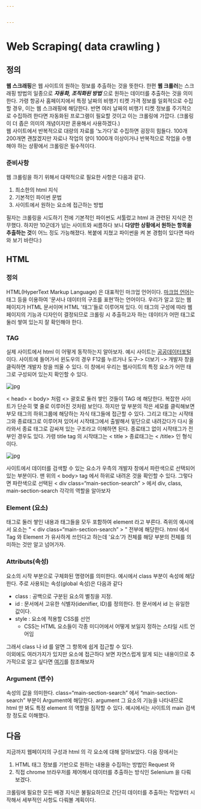 ```yaml
---


---
```


<h1 id="web-scraping-data-crawling-">Web Scraping( data crawling )</h1>
<h2 id="정의">정의</h2>
<p><strong>웹 스크래핑</strong>은 웹 사이트의 원하는 정보를 추출하는 것을 뜻한다. 한편 <strong>웹 크롤러</strong>는 스크래핑 방법의 일종으로 <em><strong>자동화, 조직화된 방법</strong></em> 으로 원하는 데이터를 추출하는 것을 의미한다. 가령 항공사 홈페이지에서 특정 날짜의 비행기 티켓 가격 정보를 일회적으로 수집할 경우, 이는 웹 스크래핑에 해당한다. 반면 여러 날짜의 비행기 티켓 정보를 주기적으로 수집하려 한다면 자동화된 프로그램이 필요할 것이고 이는 크롤링에 가깝다. (크롤링이 더 좁은 의미의 개념이지만 혼용해서 사용하겠다.)<br>
웹 사이트에서 반복적으로 대량의 자료를 '노가다’로 수집하면 굉장히 힘들다. 100개 200개면 괜찮겠지만 자료나 작업의 양이 1000개 이상이거나 반복적으로 작업을 수행해야 하는 상황에서 크롤링은 필수적이다.</p>
<h3 id="준비사항">준비사항</h3>
<p>웹 크롤링을 하기 위해서 대략적으로 필요한 사항은 다음과 같다.</p>
<ol>
<li>최소한의 html 지식</li>
<li>기본적인 파이썬 문법</li>
<li>사이트에서 원하는 요소에 접근하는 방법</li>
</ol>
<p>필자는 크롤링을 시도하기 전에 기본적인 파이썬도 서툴렀고 html 과 관련된 지식은 전무했다. 하지만 10군데가 넘는 사이트와 씨름하다 보니 <strong>다양한 상황에서 원하는 항목을 추출하는 것</strong>이 어느 정도 가능해졌다.  복붙에 지쳤고 파이썬을 켜 본 경험이 있다면 따라와 보기 바란다:)</p>
<h2 id="html">HTML</h2>
<h3 id="정의-1">정의</h3>
<p>HTML(HyperText Markup Language) 은 대표적인 마크업 언어이다. <a href="https://ko.wikipedia.org/wiki/%EB%A7%88%ED%81%AC%EC%97%85_%EC%96%B8%EC%96%B4">마크업 언어</a>는 태그 등을 이용하여 '문서나 데이터의 구조를 표현’하는 언어이다.  우리가 알고 있는 웹 페이지가 HTML 문서이며 HTML '태그’들로 이루어져 있다. 이 태그의 구성에 따라 웹페이지의 기능과 디자인이 결정되므로 크롤링 시 추출하고자 하는 데이터가 어떤 태그로 둘러 쌓여 있는지 잘 확인해야 한다.</p>
<h3 id="tag">TAG</h3>
<p>실제 사이트에서 html 이 어떻게 동작하는지 알아보자. 예시 사이트는 <a href="https://www.data.go.kr/index.do">공공데이터포털</a>이다.  사이트에 들어가서 윈도우의 경우 F12를 누르거나 도구-&gt; 더보기 -&gt; 개발자 창을 클릭하면 개발자 창을 띄울 수 있다.  이 창에서 우리는 웹사이트의 특정 요소가 어떤 태그로 구성되어 있는지 확인할 수 있다.</p>
<p><img src="http://soungwoolee.github.io/images/html_tag.jpg" alt="jpg"></p>
<p>&lt; head&gt; &lt; body&gt;  처럼  &lt;&gt; 괄호로 둘러 쌓인 것들이 TAG 에 해당한다. 복잡한 사이트가 단순히 몇 줄로 이루어진 것처럼 보인다. 하지만  앞 부분의 작은 세모를 클릭해보면 부모 태그의 하위그룹에 해당하는 자식 태그들에 접근할 수 있다.  그리고 태그는 시작태그와 종료태그로 이루어져 있어서 시작태그에서 출발해서 밑단으로 내려갔다가 다시 올라와서 종료 태그로 감싸져 있는 구조라고 이해하면 된다.  종료태그 없이 시작태그가 전부인 경우도 있다. 가령 title tag 의 시작태그는 &lt; title &gt; 종료태그는 &lt; /title&gt; 인 형식이다.</p>
<p><img src="http://soungwoolee.github.io/images/html_tag_2.jpg" alt="jpg"></p>
<p>사이트에서 데이터를 검색할 수 있는 요소가 우측의 개발자 창에서 파란색으로 선택되어 있는 부분이다. 맨 위의 &lt; body&gt; tag 에서 하위로 내려온 것을 확인할 수 있다. 그렇다면 파란색으로 선택된 &lt; div class=“main-section-search” &gt; 에서 div, class, main-section-search 각각의 역할을 알아보자</p>
<h3 id="element-요소">Element (요소)</h3>
<p>태그로 둘러 쌓인 내용과 태그들을 모두 포함하여 element 라고 부른다. 즉위의 예시에서 요소는 " &lt; div class=“main-section-search” &gt; " 전부에 해당한다. html 에서 Tag 와 Element 가 유사하게 쓰인다고 하는데 '요소’가 전체를 해당 부분의 전체를 의미하는 것만 알고 넘어가자.</p>
<h3 id="attributs속성">Attributs(속성)</h3>
<p>요소의 시작 부분으로 구체화된 명령어를 의미한다.  예시에서 class 부분이 속성에 해당한다. 주로 사용되는 속성(global 속성)은 다음과 같다</p>
<ul>
<li>class : 공백으로 구분된 요소의 별칭을 지정.</li>
<li>id : 문서에서 고유한 식별자(idenifier, ID)를 정의한다. 한 문서에서 id 는 유일한 값이다.</li>
<li>style : 요소에 적용할 CSS를 선언
<ul>
<li>CSS는 HTML 요소들이 각종 미디어에서 어떻게 보일지 정하는 스타일 시트 언어임</li>
</ul>
</li>
</ul>
<p>그래서 class 나 id 를 알면 그 항목에 쉽게 접근할 수 있다.<br>
이외에도 여러가지가 있지만 요소에 접근하다 보면 자연스럽게 알게 되는 내용이므로 추가적으로 알고 싶다면 <a href="https://heropy.blog/2019/05/26/html-elements/">여기</a>를 참조해보자</p>
<h3 id="argument-변수">Argument (변수)</h3>
<p>속성의 값을 의미한다.  class=“main-section-search” 에서 “main-section-search” 부분이 Argument에 해당한다. argument 그 요소의 기능을 나타내므로 html 만 봐도 특정 element 의 역할을 짐작할 수 있다. 예시에서는 사이트의 main 검색창 정도로 이해했다.</p>
<h2 id="다음">다음</h2>
<p>지금까지 웹페이지의 구성과 html 의 각 요소에 대해 알아보았다. 다음 장에서는</p>
<ol>
<li>HTML 태그 정보를 기반으로 원하는 내용을 수집하는 방법인 Request 와</li>
<li>직접 chrome 브라우저를 제어해서 데이터를 추출하는 방식인 Selenium 을 다뤄보겠다.</li>
</ol>
<p>크롤링에 필요한 모든 배경 지식은 불필요하므로 간단히 데이터를 추출하는 작업부터 시작해서 세부적인 사항도 다뤄볼 계획이다.</p>

